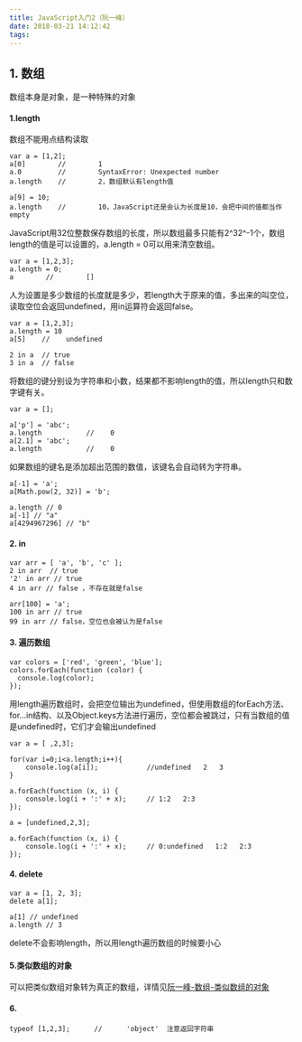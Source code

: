 ```yaml
---
title: JavaScript入门2（阮一峰）
date: 2018-03-21 14:12:42
tags:
---
```

## 1. 数组
数组本身是对象，是一种特殊的对象
#### 1.length
数组不能用点结构读取
```
var a = [1,2];
a[0]        //        1
a.0         //        SyntaxError: Unexpected number
a.length    //        2，数组默认有length值

a[9] = 10;
a.length    //        10，JavaScript还是会认为长度是10，会把中间的值都当作empty
```
JavaScript用32位整数保存数组的长度，所以数组最多只能有2^32^-1个，数组length的值是可以设置的，a.length = 0可以用来清空数组。
```
var a = [1,2,3];
a.length = 0;
a        //        []
```
人为设置是多少数组的长度就是多少，若length大于原来的值，多出来的叫空位，读取空位会返回undefined，用in运算符会返回false。
```
var a = [1,2,3];
a.length = 10
a[5]    //    undefined

2 in a  // true
3 in a  // false
```
将数组的键分别设为字符串和小数，结果都不影响length的值，所以length只和数字键有关。
```
var a = [];

a['p'] = 'abc';
a.length           //    0
a[2.1] = 'abc';
a.length           //    0
```


如果数组的键名是添加超出范围的数值，该键名会自动转为字符串。
```
a[-1] = 'a';
a[Math.pow(2, 32)] = 'b';

a.length // 0
a[-1] // "a"
a[4294967296] // "b"
```

#### 2. in
```
var arr = [ 'a', 'b', 'c' ];
2 in arr  // true
'2' in arr // true
4 in arr // false ，不存在就是false

arr[100] = 'a';
100 in arr // true
99 in arr // false，空位也会被认为是false
```
#### 3. 遍历数组
```
var colors = ['red', 'green', 'blue'];
colors.forEach(function (color) {
  console.log(color);
});
```
用length遍历数组时，会把空位输出为undefined，但使用数组的forEach方法、for...in结构、以及Object.keys方法进行遍历，空位都会被跳过，只有当数组的值是undefined时，它们才会输出undefined
```
var a = [ ,2,3];

for(var i=0;i<a.length;i++){
    console.log(a[i]);            //undefined   2   3
}

a.forEach(function (x, i) {
    console.log(i + ':' + x);     // 1:2   2:3
});

a = [undefined,2,3];

a.forEach(function (x, i) {
    console.log(i + ':' + x);     // 0:undefined   1:2   2:3
});
```
#### 4. delete
```
var a = [1, 2, 3];
delete a[1];

a[1] // undefined
a.length // 3
```
delete不会影响length，所以用length遍历数组的时候要小心

#### 5.类似数组的对象
可以把类似数组对象转为真正的数组，详情见[阮一峰-数组-类似数组的对象](http://javascript.ruanyifeng.com/grammar/array.html)

#### 6. 
```
typeof [1,2,3];      //      'object'  注意返回字符串
```
